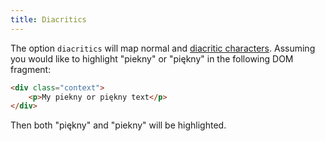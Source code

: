 ```yaml
---
title: Diacritics
---
```


The option `diacritics` will map normal and [diacritic characters][diacritics].
Assuming you would like to highlight "piekny" or "piękny" in the following DOM
fragment:

```html
<div class="context">
    <p>My piekny or piękny text</p>
</div>
```

Then both "piękny" and "piekny" will be highlighted.


[diacritics]: https://en.wikipedia.org/wiki/Diacritic
